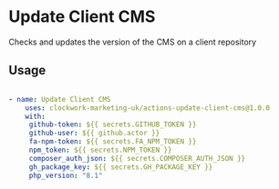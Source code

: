 # Update Client CMS

Checks and updates the version of the CMS on a client repository

## Usage

```yaml

- name: Update Client CMS
    uses: clockwork-marketing-uk/actions-update-client-cms@1.0.0
    with:
     github-token: ${{ secrets.GITHUB_TOKEN }}
     github-user: ${{ github.actor }}
     fa-npm-token: ${{ secrets.FA_NPM_TOKEN }}
     npm_token: ${{ secrets.NPM_TOKEN }}
     composer_auth_json: ${{ secrets.COMPOSER_AUTH_JSON }}
     gh_package_key: ${{ secrets.GH_PACKAGE_KEY }}
     php_version: "8.1"

```
